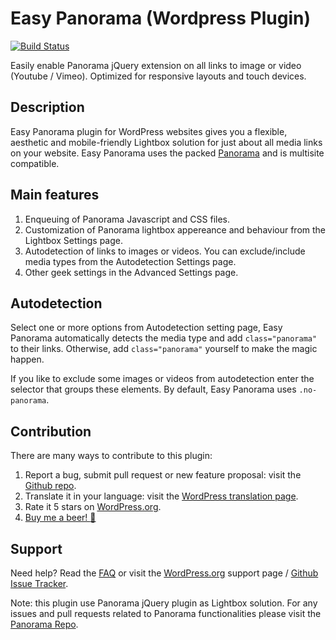 # Easy Panorama (Wordpress Plugin)
[![Build Status](https://travis-ci.org/leopuleo/easy-panorama.svg?branch=easy-panorama-1.1)](https://travis-ci.org/leopuleo/easy-panorama)

Easily enable Panorama jQuery extension on all links to image or video (Youtube / Vimeo). Optimized for responsive layouts and touch devices.

## Description

Easy Panorama plugin for WordPress websites gives you a flexible, aesthetic and mobile-friendly Lightbox solution for just about all media links on your website. Easy Panorama uses the packed [Panorama](http://brutaldesign.github.io/panorama/?source=easy-panorama-wp-plugin) and is multisite compatible.

## Main features

1. Enqueuing of Panorama Javascript and CSS files.
2. Customization of Panorama lightbox appereance and behaviour from the Lightbox Settings page.
3. Autodetection of links to images or videos. You can exclude/include media types from the Autodetection Settings page.
4. Other geek settings in the Advanced Settings page.

## Autodetection

Select one or more options from Autodetection setting page, Easy Panorama automatically detects the media type and add `class="panorama"` to their links.
Otherwise, add `class="panorama"` yourself to make the magic happen.

If you like to exclude some images or videos from autodetection enter the selector that groups these elements.
By default, Easy Panorama uses `.no-panorama`.

## Contribution
There are many ways to contribute to this plugin:

1. Report a bug, submit pull request or new feature proposal: visit the [Github repo](https://github.com/leopuleo/easy-panorama).
2. Translate it in your language: visit the [WordPress translation page](https://translate.wordpress.org/projects/wp-plugins/easy-panorama).
3. Rate it 5 stars on [WordPress.org](https://wordpress.org/support/view/plugin-reviews/easy-panorama?filter=5#postform).
4. [Buy me a beer! :beer:](//paypal.me/LeonardoGiacone)

## Support
Need help? Read the [FAQ](https://wordpress.org/plugins/easy-panorama/faq/) or visit the [WordPress.org](https://wordpress.org/support/plugin/easy-panorama) support page / [Github Issue Tracker](https://github.com/leopuleo/easy-panorama/issues).

Note: this plugin use Panorama jQuery plugin as Lightbox solution. For any issues and pull requests related to Panorama functionalities please visit the [Panorama Repo](https://github.com/brutaldesign/panorama).
